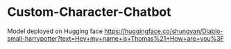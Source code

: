 # Custom-Character-Chatbot
Model deployed on Hugging face
https://huggingface.co/shungyan/Diablo-small-harrypotter?text=Hey+my+name+is+Thomas%21+How+are+you%3F
